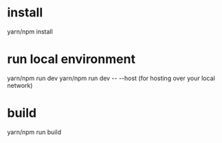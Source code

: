 
# install
yarn/npm install

# run local environment
yarn/npm run dev
yarn/npm run dev -- --host (for hosting over your local network)

# build
yarn/npm run build
